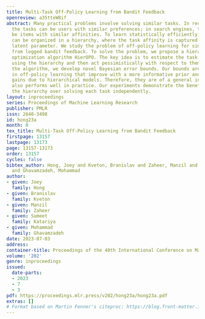```yaml
---
title: Multi-Task Off-Policy Learning from Bandit Feedback
openreview: a35tteW8if
abstract: Many practical problems involve solving similar tasks. In recommender systems,
  the tasks can be users with similar preferences; in search engines, the tasks can
  be items with similar affinities. To learn statistically efficiently, the tasks
  can be organized in a hierarchy, where the task affinity is captured using an unknown
  latent parameter. We study the problem of off-policy learning for similar tasks
  from logged bandit feedback. To solve the problem, we propose a hierarchical off-policy
  optimization algorithm HierOPO. The key idea is to estimate the task parameters
  using the hierarchy and then act pessimistically with respect to them. To analyze
  the algorithm, we develop novel Bayesian error bounds. Our bounds are the first
  in off-policy learning that improve with a more informative prior and capture statistical
  gains due to hierarchical models. Therefore, they are of a general interest. HierOPO
  also performs well in practice. Our experiments demonstrate the benefits of using
  the hierarchy over solving each task independently.
layout: inproceedings
series: Proceedings of Machine Learning Research
publisher: PMLR
issn: 2640-3498
id: hong23a
month: 0
tex_title: Multi-Task Off-Policy Learning from Bandit Feedback
firstpage: 13157
lastpage: 13173
page: 13157-13173
order: 13157
cycles: false
bibtex_author: Hong, Joey and Kveton, Branislav and Zaheer, Manzil and Katariya, Sumeet
  and Ghavamzadeh, Mohammad
author:
- given: Joey
  family: Hong
- given: Branislav
  family: Kveton
- given: Manzil
  family: Zaheer
- given: Sumeet
  family: Katariya
- given: Mohammad
  family: Ghavamzadeh
date: 2023-07-03
address: 
container-title: Proceedings of the 40th International Conference on Machine Learning
volume: '202'
genre: inproceedings
issued:
  date-parts:
  - 2023
  - 7
  - 3
pdf: https://proceedings.mlr.press/v202/hong23a/hong23a.pdf
extras: []
# Format based on Martin Fenner's citeproc: https://blog.front-matter.io/posts/citeproc-yaml-for-bibliographies/
---
```


